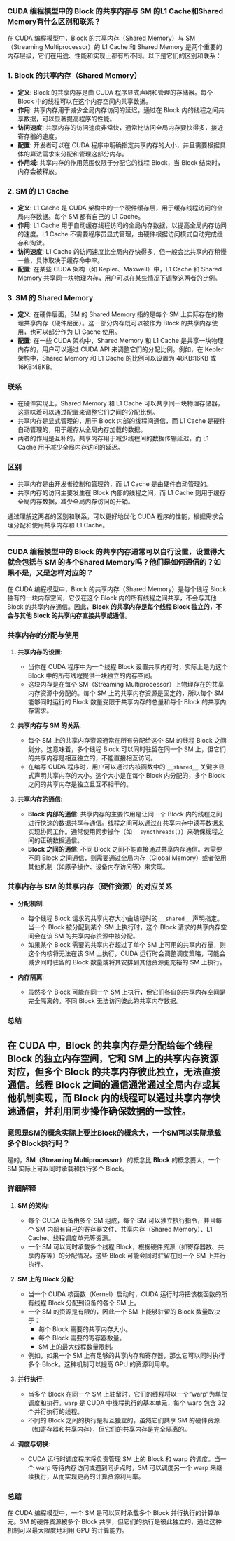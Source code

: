 ### CUDA 编程模型中的 Block 的共享内存与 SM 的L1 Cache和Shared Memory有什么区别和联系？

在 CUDA 编程模型中，Block 的共享内存（Shared Memory）与 SM（Streaming Multiprocessor）的 L1 Cache 和 Shared Memory 是两个重要的内存层级，它们在用途、性能和实现上都有所不同。以下是它们的区别和联系：

### 1. **Block 的共享内存（Shared Memory）**
- **定义**: Block 的共享内存是由 CUDA 程序显式声明和管理的存储器。每个 Block 中的线程可以在这个内存空间内共享数据。
- **作用**: 共享内存用于减少全局内存访问的延迟，通过在 Block 内的线程之间共享数据，可以显著提高程序的性能。
- **访问速度**: 共享内存的访问速度非常快，通常比访问全局内存要快得多，接近寄存器的速度。
- **配置**: 开发者可以在 CUDA 程序中明确指定共享内存的大小，并且需要根据具体的算法需求来分配和管理这部分内存。
- **作用域**: 共享内存的作用范围仅限于分配它的线程 Block，当 Block 结束时，内存会被释放。

### 2. **SM 的 L1 Cache**
- **定义**: L1 Cache 是 CUDA 架构中的一个硬件缓存层，用于缓存线程访问的全局内存数据。每个 SM 都有自己的 L1 Cache。
- **作用**: L1 Cache 用于自动缓存线程访问的全局内存数据，以提高全局内存访问的速度。L1 Cache 不需要程序员显式管理，由硬件根据访问模式自动完成缓存和淘汰。
- **访问速度**: L1 Cache 的访问速度比全局内存快得多，但一般会比共享内存稍慢一些，具体取决于缓存命中率。
- **配置**: 在某些 CUDA 架构（如 Kepler、Maxwell）中，L1 Cache 和 Shared Memory 共享同一块物理内存，用户可以在某些情况下调整这两者的比例。

### 3. **SM 的 Shared Memory**
- **定义**: 在硬件层面，SM 的 Shared Memory 指的是每个 SM 上实际存在的物理共享内存（硬件层面）。这一部分内存既可以被作为 Block 的共享内存使用，也可以部分作为 L1 Cache 使用。
- **配置**: 在一些 CUDA 架构中，Shared Memory 和 L1 Cache 是共享一块物理内存的，用户可以通过 CUDA API 来调整它们的分配比例。例如，在 Kepler 架构中，Shared Memory 和 L1 Cache 的比例可以设置为 48KB:16KB 或 16KB:48KB。

### **联系**
- 在硬件实现上，Shared Memory 和 L1 Cache 可以共享同一块物理存储器，这意味着可以通过配置来调整它们之间的分配比例。
- 共享内存是显式管理的，用于 Block 内部的线程间通信，而 L1 Cache 是硬件自动管理的，用于缓存从全局内存加载的数据。
- 两者的作用是互补的，共享内存用于减少线程间的数据传输延迟，而 L1 Cache 用于减少全局内存访问的延迟。

### **区别**
- 共享内存是由开发者控制和管理的，而 L1 Cache 是由硬件自动管理的。
- 共享内存的访问主要发生在 Block 内部的线程之间，而 L1 Cache 则用于缓存全局内存数据，减少全局内存访问的开销。

通过理解这两者的区别和联系，可以更好地优化 CUDA 程序的性能，根据需求合理分配和使用共享内存和 L1 Cache。

---
### CUDA 编程模型中的 Block 的共享内存通常可以自行设置，设置得大就会包括与 SM 的多个Shared Memory吗？他们是如何通信的？如果不是，又是怎样对应的？

在 CUDA 编程模型中，Block 的共享内存（Shared Memory）是每个线程 Block 独有的一块内存空间，它仅在这个 Block 内的所有线程之间共享，不会与其他 Block 的共享内存通信。因此，**Block 的共享内存是每个线程 Block 独立的，不会与其他 Block 的共享内存直接共享或通信**。

### 共享内存的分配与使用

1. **共享内存的设置**:
   - 当你在 CUDA 程序中为一个线程 Block 设置共享内存时，实际上是为这个 Block 中的所有线程提供一块独立的内存空间。
   - 这块内存是在每个 SM（Streaming Multiprocessor）上物理存在的共享内存资源中分配的。每个 SM 上的共享内存资源是固定的，所以每个 SM 能够同时运行的 Block 数量受限于共享内存的总量和每个 Block 的共享内存需求。

2. **共享内存与 SM 的关系**:
   - 每个 SM 上的共享内存资源通常在所有分配给这个 SM 的线程 Block 之间划分。这意味着，多个线程 Block 可以同时驻留在同一个 SM 上，但它们的共享内存是相互独立的，不能直接相互访问。
   - 在编写 CUDA 程序时，用户可以通过内核函数中的 `__shared__` 关键字显式声明共享内存的大小。这个大小是在每个 Block 内分配的，多个 Block 之间的共享内存是独立且互不相干的。

3. **共享内存的通信**:
   - **Block 内部的通信**: 共享内存的主要作用是让同一个 Block 内的线程之间进行快速的数据共享与通信。线程之间可以通过在共享内存中读写数据来实现协同工作。通常使用同步操作（如 `__syncthreads()`）来确保线程之间的正确数据通信。
   - **Block 之间的通信**: 不同 Block 之间不能直接通过共享内存通信。若需要不同 Block 之间通信，则需要通过全局内存（Global Memory）或者使用其他机制（如原子操作、设备内存访问等）来实现。

### 共享内存与 SM 的共享内存（硬件资源）的对应关系

- **分配机制**:
  - 每个线程 Block 请求的共享内存大小由编程时的 `__shared__` 声明指定。当一个 Block 被分配到某个 SM 上执行时，这个 Block 请求的共享内存空间会在该 SM 的共享内存资源中被分配。
  - 如果某个 Block 需要的共享内存超过了单个 SM 上可用的共享内存量，则这个内核将无法在该 SM 上执行，CUDA 运行时会调整调度策略，可能会减少同时驻留的 Block 数量或将其安排到其他资源更充裕的 SM 上执行。

- **内存隔离**:
  - 虽然多个 Block 可能在同一个 SM 上执行，但它们各自的共享内存空间是完全隔离的。不同 Block 无法访问彼此的共享内存数据。

### 总结

在 CUDA 中，Block 的共享内存是分配给每个线程 Block 的独立内存空间，它和 SM 上的共享内存资源对应，但多个 Block 的共享内存彼此独立，无法直接通信。线程 Block 之间的通信通常通过全局内存或其他机制实现，而 Block 内的线程可以通过共享内存快速通信，并利用同步操作确保数据的一致性。
---
### 意思是SM的概念实际上要比Block的概念大，一个SM可以实际承载多个Block执行吗？
是的，**SM（Streaming Multiprocessor）** 的概念比 **Block** 的概念要大，一个 SM 实际上可以同时承载和执行多个 Block。

### 详细解释

1. **SM 的架构**:
   - 每个 CUDA 设备由多个 SM 组成，每个 SM 可以独立执行指令，并且每个 SM 内部有自己的寄存器文件、共享内存（Shared Memory）、L1 Cache、线程调度单元等资源。
   - 一个 SM 可以同时承载多个线程 Block，根据硬件资源（如寄存器数、共享内存等）的分配情况，这些 Block 可能会同时驻留在同一个 SM 上并行执行。

2. **SM 上的 Block 分配**:
   - 当一个 CUDA 核函数（Kernel）启动时，CUDA 运行时将把该核函数的所有线程 Block 分配到设备的各个 SM 上。
   - 一个 SM 的资源是有限的，因此一个 SM 上能够驻留的 Block 数量取决于：
     - 每个 Block 需要的共享内存大小。
     - 每个 Block 需要的寄存器数量。
     - SM 上的最大线程数量限制。
   - 例如，如果一个 SM 上有足够的共享内存和寄存器，那么它可以同时执行多个 Block。这种机制可以提高 GPU 的资源利用率。

3. **并行执行**:
   - 当多个 Block 在同一个 SM 上驻留时，它们的线程将以一个“warp”为单位调度和执行。`warp` 是 CUDA 中线程执行的基本单元，每个 warp 包含 32 个并行执行的线程。
   - 不同的 Block 之间的执行是相互独立的，虽然它们共享 SM 的硬件资源（如寄存器和共享内存），但它们的共享内存是完全隔离的。

4. **调度与切换**:
   - CUDA 运行时调度程序将负责管理 SM 上的 Block 和 warp 的调度。当一个 warp 等待内存访问或遇到同步点时，SM 可以调度另一个 warp 来继续执行，从而实现更高的计算资源利用率。

### 总结

在 CUDA 编程模型中，一个 SM 是可以同时承载多个 Block 并行执行的计算单元。SM 的硬件资源被多个 Block 共享，但它们的执行是彼此独立的，通过这种机制可以最大限度地利用 GPU 的计算能力。
